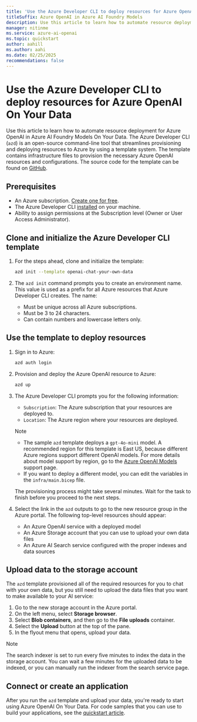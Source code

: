 ```yaml
---
title: 'Use the Azure Developer CLI to deploy resources for Azure OpenAI On Your Data'
titleSuffix: Azure OpenAI in Azure AI Foundry Models
description: Use this article to learn how to automate resource deployment for Azure OpenAI On Your Data.
manager: nitinme
ms.service: azure-ai-openai
ms.topic: quickstart
author: aahill
ms.author: aahi
ms.date: 02/25/2025
recommendations: false
---
```


# Use the Azure Developer CLI to deploy resources for Azure OpenAI On Your Data 

Use this article to learn how to automate resource deployment for Azure OpenAI in Azure AI Foundry Models On Your Data. The Azure Developer CLI (`azd`) is an open-source command-line tool that streamlines provisioning and deploying resources to Azure by using a template system. The template contains infrastructure files to provision the necessary Azure OpenAI resources and configurations. The source code for the template can be found on [GitHub](https://github.com/Azure-Samples/openai-chat-your-own-data/tree/main).

## Prerequisites

- An Azure subscription. [Create one for free](https://azure.microsoft.com/free/cognitive-services).
- The Azure Developer CLI [installed](/azure/developer/azure-developer-cli/install-azd) on your machine.
- Ability to assign permissions at the Subscription level (Owner or User Access Administrator).

## Clone and initialize the Azure Developer CLI template

1. For the steps ahead, clone and initialize the template:

    ```bash
    azd init --template openai-chat-your-own-data
    ```

2. The `azd init` command prompts you to create an environment name. This value is used as a prefix for all Azure resources that Azure Developer CLI creates. The name:

   - Must be unique across all Azure subscriptions.
   - Must be 3 to 24 characters.
   - Can contain numbers and lowercase letters only.

## Use the template to deploy resources

1. Sign in to Azure:

    ```bash
    azd auth login
    ```

1. Provision and deploy the Azure OpenAI resource to Azure:

    ```bash
    azd up
    ```

1. The Azure Developer CLI prompts you for the following information:

    - `Subscription`: The Azure subscription that your resources are deployed to.
    - `Location`: The Azure region where your resources are deployed.

    > [!NOTE]
    > * The sample `azd` template deploys a `gpt-4o-mini` model. A recommended region for this template is East US, because different Azure regions support different OpenAI models. For more details about model support by region, go to the [Azure OpenAI Models](/azure/ai-services/openai/concepts/models) support page.
    > * If you want to deploy a different model, you can edit the variables in the `infra/main.bicep` file.

    The provisioning process might take several minutes. Wait for the task to finish before you proceed to the next steps.

1. Select the link in the `azd` outputs to go to the new resource group in the Azure portal. The following top-level resources should appear:

    - An Azure OpenAI service with a deployed model
    - An Azure Storage account that you can use to upload your own data files
    - An Azure AI Search service configured with the proper indexes and data sources

## Upload data to the storage account

The `azd` template provisioned all of the required resources for you to chat with your own data, but you still need to upload the data files that you want to make available to your AI service:

1. Go to the new storage account in the Azure portal.
1. On the left menu, select **Storage browser**.
1. Select **Blob containers**, and then go to the **File uploads** container.
1. Select the **Upload** button at the top of the pane.
1. In the flyout menu that opens, upload your data.

> [!NOTE]
> The search indexer is set to run every five minutes to index the data in the storage account. You can wait a few minutes for the uploaded data to be indexed, or you can manually run the indexer from the search service page.

## Connect or create an application

After you run the `azd` template and upload your data, you're ready to start using Azure OpenAI On Your Data. For code samples that you can use to build your applications, see the [quickstart article](../use-your-data-quickstart.md).
